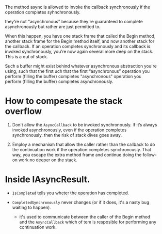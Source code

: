 The method async is allowed to invoke the callback synchronously if the operation completes syhnchronously.

they're not "asynchronous" because they're guaranteed to complete asynchronously but rather are just permitted to.

When this happen, you have one stack frame that called the Begin method, another stack frame for the Begin method itself, and now another stack for the callback. If an operation completes synchronously and its callback is invoked synchronously, you're now again several more deep on the stack. This is a out of stack.

Such a buffer might exist behind whatever asynchronous abstraction you're using, such that the first uch that the first “asynchronous” operation you perform (filling the buffer) completes "asynchronous" operation you perform (filling the buffer) completes asynchronously.


# How to compesate the stack overflow


1. Don't allow the `AsyncCallback` to be invoked synchronously. If it’s always invoked asynchronously, even if the operation completes synchronously, then the risk of stack dives goes away.

2. Employ a mechanism that allow the caller rather than the callback to do the continuation work if the operation completes synchronously. That way, you escape the extra method frame and continue doing the follow-on work no deeper on the stack.


# Inside IAsyncResult.

- `IsCompleted` tells you wheter the operation has completed.

- `CompletedSynchronously` never changes (or if it does, it's a nasty bug waiting to happen).
    - it's  used to communicate between the caller of the Begin method and the `AsyncCallback` which of tem is resposible for performing any continuation work.
